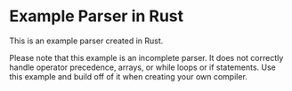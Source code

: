 # Example Parser in Rust

This is an example parser created in Rust. 

Please note that this example is an incomplete parser. It does not correctly handle operator precedence, arrays, or while loops or if statements. Use this example and build off of it when creating your own compiler.

